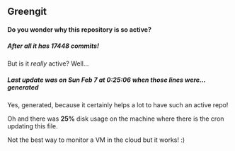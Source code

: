 ## Greengit

#### Do you wonder why this repository is so active?

##### After all it has 17448 commits!

But is it *really* active? Well...

##### Last update was on Sun Feb 7 at 0:25:06 when those lines were... generated

Yes, generated, because it certainly helps a lot to have such an active repo!

Oh and there was **25%** disk usage on the machine
where there is the cron updating this file.

Not the best way to monitor a VM in the cloud but it works! :)
